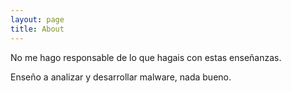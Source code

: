 ```yaml
---
layout: page
title: About
---
```


No me hago responsable de lo que hagais con estas enseñanzas.

Enseño a analizar y desarrollar malware, nada bueno.
